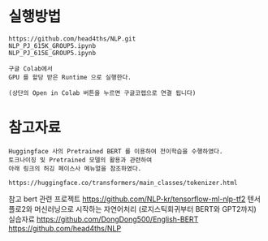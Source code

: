 


# 실행방법 
	https://github.com/head4ths/NLP.git
	NLP_PJ_615K_GROUP5.ipynb
	NLP_PJ_615E_GROUP5.ipynb
	
	구글 Colab에서 
	GPU 를 할당 받은 Runtime 으로 실행한다. 	
	
	(상단의 Open in Colab 버튼을 누르면 구글코랩으로 연결 됩니다)

 

# 참고자료
	Huggingface 사의 Pretrained BERT 를 이용하여 전이학습을 수행하였다. 
	토크나이징 및 Pretrained 모델의 활용과 관련하여 
	아래 링크의 허깅 페이스사 메뉴얼을 참조하였다. 
	
	https://huggingface.co/transformers/main_classes/tokenizer.html

 
참고
bert 관련 프로젝트
https://github.com/NLP-kr/tensorflow-ml-nlp-tf2 
텐서플로2와 머신러닝으로 시작하는 자연어처리 (로지스틱회귀부터 BERT와 GPT2까지) 실습자료
https://github.com/DongDong500/English-BERT
https://github.com/head4ths/NLP




 
 
